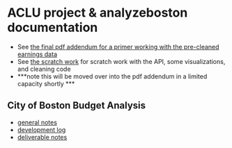 # ACLU project & analyzeboston documentation

- See [the final pdf addendum for a primer working with the pre-cleaned earnings data](finalpdfaddendum.ipynb)
- See [the scratch work](deliverablescratch.md) for scratch work with the API, some visualizations, and cleaning code
- ***note this will be moved over into the pdf addendum in a limited capacity shortly ***
## City of Boston Budget Analysis
- [general notes](devnotes.md)
- [development log](devlog.md)
- [deliverable notes](deliverablenotes.md)
